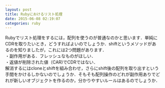 ```yaml
---
layout: post
title: Rubyにおけるリスト処理
date: 2015-06-08 02:19:07
categories: ruby
---
```

<!-- {% raw %} -->
<p>Rubyでリスト処理をするには，配列を使うのが普通なのかと思います．単純にCDRを取りたいとき，どうすればよいのでしょうか．shiftというメソッドがあるのを知りましたが，これには2つ問題があります．<br>
・副作用がある．フレッシュなものがほしい．<br>
・返値が削除された値（CAR)でCDRではない．<br>
解消するにはcloneとshiftを組み合わせ，さらにshift後の配列を取り出すという手間をかけるしかないのでしょうか．そもそも配列操作のどれが副作用ありでどれが新しいオブジェクトを作るのか，分かりやすいルールはあるのでしょうか．</p>
<!-- {% endraw %} -->
